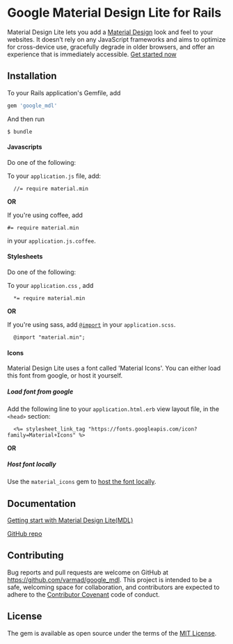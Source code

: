 # Google Material Design Lite for Rails 

Material Design Lite lets you add a [Material Design](http://google.com/design/spec) look and feel to your websites. It doesn’t rely on any JavaScript frameworks and aims to optimize for cross-device use, gracefully degrade in older browsers, and offer an experience that is immediately accessible. [Get started now](http://www.getmdl.io/started/index.html)

## Installation

To your Rails application's Gemfile, add

```ruby
gem 'google_mdl'
```

And then run

    $ bundle

#### Javascripts

Do one of the following:

To your `application.js` file, add:

```
  //= require material.min
```
**OR**

If you're using coffee, add 
```
#= require material.min
```
in your `application.js.coffee`.


#### Stylesheets

Do one of the following:

To your `application.css` , add
```
  *= require material.min
```

**OR**

If you're using sass, add
[`@import`](https://github.com/rails/sass-rails#important-note)
in your `application.scss`.

```
  @import "material.min";
```

#### Icons
Material Design Lite uses a font called 'Material Icons'.
You can either load this font from google, or host it yourself.

##### Load font from google
Add the following line to your `application.html.erb` view layout file, 
in the `<head>` section:

```
  <%= stylesheet_link_tag "https://fonts.googleapis.com/icon?family=Material+Icons" %>
```

**OR**

##### Host font locally
Use the `material_icons` gem to [host the font locally](https://github.com/Angelmmiguel/material_icons).


## Documentation
[Getting start with Material Design Lite(MDL)](http://www.getmdl.io/started/index.html)

[GitHub repo](https://github.com/google/material-design-lite)



## Contributing

Bug reports and pull requests are welcome on GitHub at https://github.com/varmad/google_mdl. This project is intended to be a safe, welcoming space for collaboration, and contributors are expected to adhere to the [Contributor Covenant](contributor-covenant.org) code of conduct.


## License

The gem is available as open source under the terms of the [MIT License](http://opensource.org/licenses/MIT).